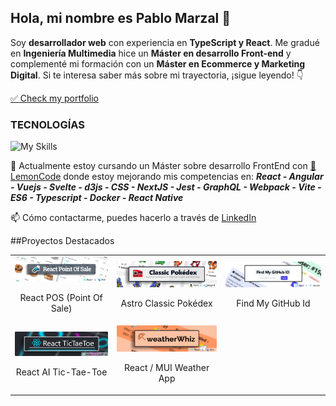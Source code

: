 ## Hola, mi nombre es Pablo Marzal 👋 
Soy **desarrollador web** con experiencia en **TypeScript y React**. Me gradué en **Ingeniería Multimedia** hice un **Máster en desarrollo Front-end** y complementé mi formación con un **Máster en Ecommerce y Marketing Digital**. Si te interesa saber más sobre mi trayectoria, ¡sigue leyendo! 👇

[✅ Check my portfolio](https://pablomarzal.com/)

### TECNOLOGÍAS
![My Skills](https://skillicons.dev/icons?i=html,css,js,ts,react,astro,tailwind,vitest,sass,figma,bootstrap,wordpress,vscode,git,github,mui&perline=8)

🌱 Actualmente estoy cursando un Máster sobre desarrollo FrontEnd con [🍋 LemonCode](https://lemoncode.net/) donde estoy mejorando mis competencias en: ***React - Angular - Vuejs - Svelte - d3js - CSS - NextJS -  Jest - GraphQL - Webpack - Vite - ES6 - Typescript - Docker - React Native***

📫 Cómo contactarme, puedes hacerlo a través de [LinkedIn](https://www.linkedin.com/in/pablo-marzal/)

##Proyectos Destacados

<table style="width: 100%; text-align: center;">
  <tr>
    <td>
      <a href="https://github.com/oleojake/tpv-react">
        <img src="https://raw.githubusercontent.com/oleojake/oleojake/main/react-pos.png" alt="React POS (Point Of Sale)" style="width: 100%; max-width: 300px; height: auto;">
      </a>
      <p>React POS (Point Of Sale)</p>
    </td>
    <td>
      <a href="https://github.com/oleojake/Classic-Pokedex">
        <img src="https://raw.githubusercontent.com/oleojake/oleojake/main/classic-pokedex.png" alt="Astro Classic Pokédex" style="width: 100%; max-width: 300px; height: auto;">
      </a>
      <p>Astro Classic Pokédex</p>
    </td>
    <td>
      <a href="https://github.com/oleojake/github-member-id">
        <img src="https://raw.githubusercontent.com/oleojake/oleojake/main/findmygithubid.png" alt="FindMyGitHubId" style="width: 100%; max-width: 300px; height: auto;">
      </a>
      <p>Find My GitHub Id</p>
    </td>
  </tr>
  <tr>
    <td>
      <a href="https://github.com/oleojake/react-tictaetoe-ia">
        <img src="https://raw.githubusercontent.com/oleojake/oleojake/main/React%20TicTaeToe%20ai.png" alt="React AI Tic-Tae-Toe" style="width: 100%; max-width: 300px; height: auto;">
      </a>
      <p>React AI Tic-Tae-Toe</p>
    </td>
    <td>
      <a href="https://github.com/oleojake/weather-app">
        <img src="https://raw.githubusercontent.com/oleojake/oleojake/main/weather-whiz.png" alt="React / MUI Weather App" style="width: 100%; max-width: 300px; height: auto;">
      </a>
      <p>React / MUI Weather App</p>
    </td>
    <td></td>
  </tr>
</table>



